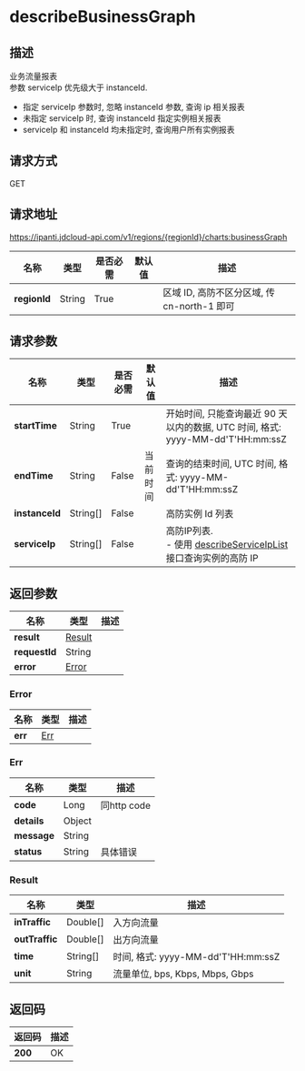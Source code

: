 # describeBusinessGraph


## 描述
业务流量报表        
参数 serviceIp 优先级大于 instanceId.
- 指定 serviceIp 参数时, 忽略 instanceId 参数, 查询 ip 相关报表
- 未指定 serviceIp 时, 查询 instanceId 指定实例相关报表
- serviceIp 和 instanceId 均未指定时, 查询用户所有实例报表


## 请求方式
GET

## 请求地址
https://ipanti.jdcloud-api.com/v1/regions/{regionId}/charts:businessGraph

|名称|类型|是否必需|默认值|描述|
|---|---|---|---|---|
|**regionId**|String|True| |区域 ID, 高防不区分区域, 传 cn-north-1 即可|

## 请求参数
|名称|类型|是否必需|默认值|描述|
|---|---|---|---|---|
|**startTime**|String|True| |开始时间, 只能查询最近 90 天以内的数据, UTC 时间, 格式: yyyy-MM-dd'T'HH:mm:ssZ|
|**endTime**|String|False|当前时间|查询的结束时间, UTC 时间, 格式: yyyy-MM-dd'T'HH:mm:ssZ|
|**instanceId**|String[]|False| |高防实例 Id 列表|
|**serviceIp**|String[]|False| |高防IP列表. <br>- 使用 <a href='http://docs.jdcloud.com/anti-ddos-pro/api/describeServiceIpList'>describeServiceIpList</a> 接口查询实例的高防 IP|


## 返回参数
|名称|类型|描述|
|---|---|---|
|**result**|[Result](describebusinessgraph#result)| |
|**requestId**|String| |
|**error**|[Error](describebusinessgraph#error)| |

### <div id="error">Error</div>
|名称|类型|描述|
|---|---|---|
|**err**|[Err](describebusinessgraph#err)| |
### <div id="err">Err</div>
|名称|类型|描述|
|---|---|---|
|**code**|Long|同http code|
|**details**|Object| |
|**message**|String| |
|**status**|String|具体错误|
### <div id="result">Result</div>
|名称|类型|描述|
|---|---|---|
|**inTraffic**|Double[]|入方向流量|
|**outTraffic**|Double[]|出方向流量|
|**time**|String[]|时间, 格式: yyyy-MM-dd'T'HH:mm:ssZ|
|**unit**|String|流量单位, bps, Kbps, Mbps, Gbps|

## 返回码
|返回码|描述|
|---|---|
|**200**|OK|
